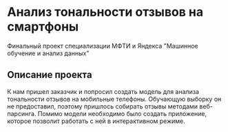 # Анализ тональности отзывов на смартфоны
Финальный проект специализации МФТИ и Яндекса "Машинное обучение и анализ данных"
## Описание проекта
К нам пришел заказчик и попросил создать модель для анализа тональности отзывов на мобильные телефоны. Обучающую выборку он не предоставил, поэтому пришлось собирать отзывы методами веб-парсинга. Помимо модели необходимо было создать приложение, которое позволит работать с ней в интерактивном режиме. 
